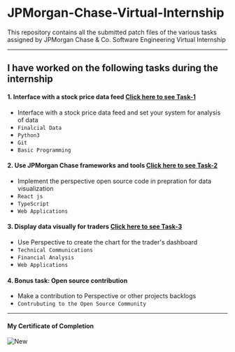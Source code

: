 # JPMorgan-Chase-Virtual-Internship
This repository contains all the submitted patch files of the various tasks assigned by JPMorgan Chase & Co. Software Engineering Virtual Internship

---
## I have worked on the following tasks during the internship
#### 1. Interface with a stock price data feed [Click here to see Task-1](https://github.com/pahadiaarun/JPMorgan-Chase-Virtual-Internship/tree/main/forage-jpmc-swe-task-1)
- Interface with a stock price data feed and set your system for analysis of data
- `Finalcial Data` 
- `Python3`
- `Git`
- `Basic Programming`

#### 2. Use JPMorgan Chase frameworks and tools [Click here to see Task-2](https://github.com/pahadiaarun/JPMorgan-Chase-Virtual-Internship/tree/main/forage-jpmc-swe-task-2)
- Implement the perspective open source code in prepration for data visualization 
- `React js` 
- `TypeScript`
- `Web Applications`

#### 3. Display data visually for traders [Click here to see Task-3](https://github.com/pahadiaarun/JPMorgan-Chase-Virtual-Internship/tree/main/forage-jpmc-swe-task-3)
- Use Perspective to create the chart for the trader's dashboard  
- `Technical Communications` 
- `Financial Analysis`
- `Web Applications`
#### 4. Bonus task: Open source contribution
- Make a contribution to Perspective or other projects backlogs 
- `Contrubuting to the Open Source Community`
---
#### My Certificate of Completion
![New](![image](https://github.com/pahadiaarun/JPMorgan-Chase-Virtual-Internship/assets/80753977/1576df47-5d8f-412f-a3a7-bc57de30c449)
)

